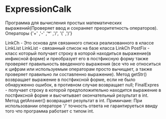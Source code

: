 # ExpressionCalk
Программа для вычисления простых математических выражений(Проверяет ввод и сохраняет преоритетность операторов). Операторы {'+' ,'-' ,'*' ,'/', '(' ,')'}

LinkCh - Это основа для связанного списка реализованного в классе LinkList
LinkList - связанный список на базе класса LinkCh
PostFix - класс который получает строку в которой находиться выражение(в инфиксной форме) и преобразует его в постфиксную форму также проверяет правильность введенного выражения (все что не относиться к цифрам или используемым операторам просто вычищает, а также проверяет правильно ли составленно выражение). Метод getStr() возвращает выражение в постфиксной форме, если не было обнаруженно ошибок, в противном случае возвращает null;
FinalExpres - получает строку в которой предположительно находится выражение в постфиксной форме и высчитывает окончательный результат в int. Метод getAnswer() возвращает результат в int.
Примичаие: При использовании операторе '/' точность ответа не гарантируеться ввиду того что программа работает с типом int.
